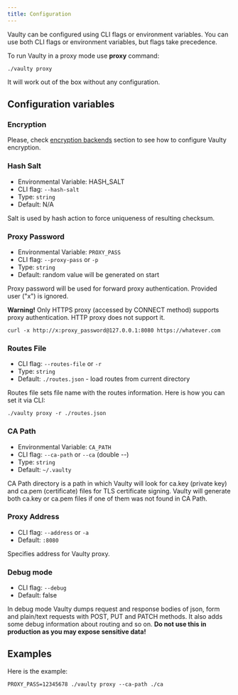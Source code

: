 ```yaml
---
title: Configuration
---
```


Vaulty can be configured using CLI flags or environment variables. You can use both CLI flags or environment variables, but flags take precedence.

To run Vaulty in a proxy mode use **proxy** command:

```
./vaulty proxy
```

It will work out of the box without any configuration.

## Configuration variables

### Encryption

Please, check [encryption backends](./encryption-backends) section to see how to configure Vaulty encryption.

### Hash Salt

- Environmental Variable: HASH_SALT
- CLI flag: `--hash-salt`
- Type: `string`
- Default: N/A

Salt is used by hash action to force uniqueness of resulting checksum.

### Proxy Password

- Environmental Variable: `PROXY_PASS`
- CLI flag: `--proxy-pass` or `-p`
- Type: `string`
- Default: random value will be generated on start

Proxy password will be used for forward proxy authentication. Provided user ("x") is ignored.

**Warning!** Only HTTPS proxy (accessed by CONNECT method) supports proxy authentication. HTTP proxy does not support it.

```shell
curl -x http://x:proxy_password@127.0.0.1:8080 https://whatever.com
```

### Routes File

- CLI flag: `--routes-file` or `-r`
- Type: `string`
- Default: `./routes.json` - load routes from current directory

Routes file sets file name with the routes information. Here is how you can set it via CLI:

```shell
./vaulty proxy -r ./routes.json
```

### CA Path

- Environmental Variable: `CA_PATH`
- CLI flag: `--ca-path` or `--ca` (double --)
- Type: `string`
- Default: `~/.vaulty`

CA Path directory is a path in which Vaulty will look for ca.key (private key) and ca.pem (certificate) files for TLS certificate signing. Vaulty will generate both ca.key or ca.pem files if one of them was not found in CA Path.

### Proxy Address

- CLI flag:  `--address` or `-a`
- Default: `:8080`

Specifies address for Vaulty proxy.

### Debug mode

- CLI flag:  `--debug`
- Default: false

In debug mode Vaulty dumps request and response bodies of json, form and plain/text requests with POST, PUT and PATCH methods. It also adds some debug information about routing and so on. **Do not use this in production as you may expose sensitive data!**


## Examples

Here is the example:	

```shell
PROXY_PASS=12345678 ./vaulty proxy --ca-path ./ca
```
